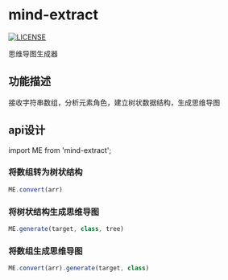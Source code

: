 # mind-extract
[![LICENSE](https://img.shields.io/badge/license-Anti%20996-blue.svg)](https://github.com/996icu/996.ICU/blob/master/LICENSE)

思维导图生成器

## 功能描述
接收字符串数组，分析元素角色，建立树状数据结构，生成思维导图

## api设计
import ME from 'mind-extract';

### 将数组转为树状结构
```js
ME.convert(arr)
```

### 将树状结构生成思维导图
```js
ME.generate(target, class, tree)
```

### 将数组生成思维导图
```js
ME.convert(arr).generate(target, class)
```
